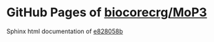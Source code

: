 GitHub Pages of [biocorecrg/MoP3](https://github.com/biocorecrg/MoP3.git)
===
Sphinx html documentation of [e828058b](https://github.com/biocorecrg/MoP3/tree/e828058bf4966e9a91f5d69371107c93298204d1)
